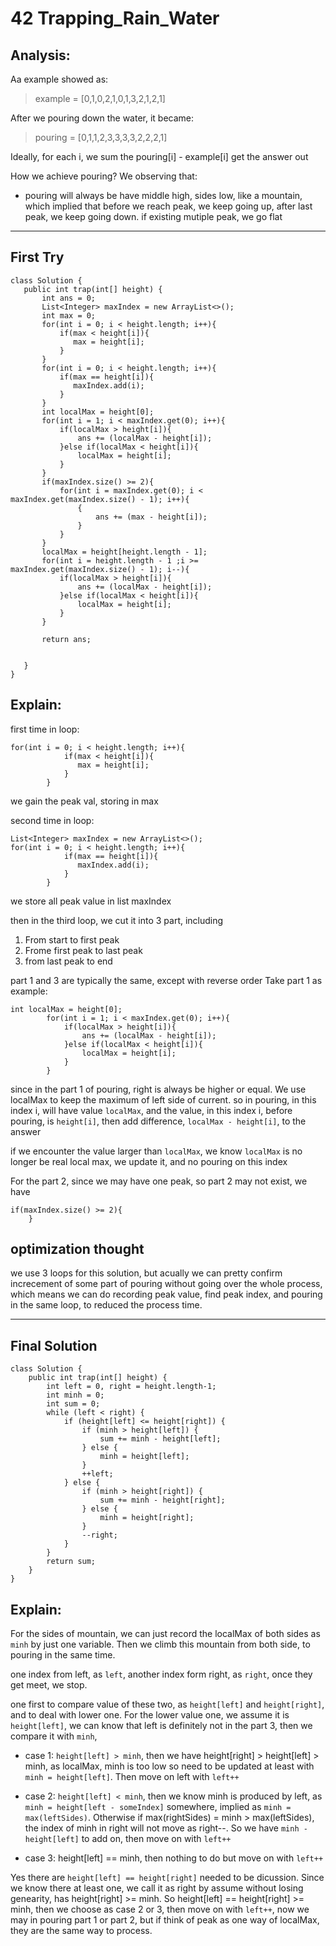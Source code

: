 # 42 Trapping_Rain_Water    

## **Analysis**:

Aa example showed as:
>example = [0,1,0,2,1,0,1,3,2,1,2,1]

After we pouring down the water, it became:

>pouring = [0,1,1,2,3,3,3,3,2,2,2,1]

Ideally, for each i, we sum the pouring[i] - example[i] get the answer out

How we achieve pouring? We observing that:
 - pouring will always be have middle high, sides low, like a mountain, which implied that before we reach peak, we keep going up, after last peak, we keep going down. if existing mutiple peak, we go flat

 ---
 ## **First Try**

 ```
class Solution {
    public int trap(int[] height) {
        int ans = 0;
        List<Integer> maxIndex = new ArrayList<>();
        int max = 0;
        for(int i = 0; i < height.length; i++){
            if(max < height[i]){
               max = height[i]; 
            }
        }
        for(int i = 0; i < height.length; i++){
            if(max == height[i]){
               maxIndex.add(i);
            }
        }
        int localMax = height[0];
        for(int i = 1; i < maxIndex.get(0); i++){
            if(localMax > height[i]){
                ans += (localMax - height[i]);
            }else if(localMax < height[i]){
                localMax = height[i];
            }
        }
        if(maxIndex.size() >= 2){
            for(int i = maxIndex.get(0); i < maxIndex.get(maxIndex.size() - 1); i++){
                {
                    ans += (max - height[i]);
                }               
            }
        }
        localMax = height[height.length - 1];
        for(int i = height.length - 1 ;i >= maxIndex.get(maxIndex.size() - 1); i--){
            if(localMax > height[i]){
                ans += (localMax - height[i]);
            }else if(localMax < height[i]){
                localMax = height[i];
            }
        }
        
        return ans;
        
        
    }
}
```

## Explain:

first time in loop:
```
for(int i = 0; i < height.length; i++){
            if(max < height[i]){
               max = height[i]; 
            }
        }
```
we gain the peak val, storing in max

second time in loop:
```
List<Integer> maxIndex = new ArrayList<>();
for(int i = 0; i < height.length; i++){
            if(max == height[i]){
               maxIndex.add(i);
            }
        }
```
we store all peak value in list maxIndex

then in the third loop, we cut it into 3 part, including
1. From start to first peak
2. Frome first peak to last peak
3. from last peak to end

part 1 and 3 are typically the same, except with reverse order
Take part 1 as example:
```
int localMax = height[0];
        for(int i = 1; i < maxIndex.get(0); i++){
            if(localMax > height[i]){
                ans += (localMax - height[i]);
            }else if(localMax < height[i]){
                localMax = height[i];
            }
        }
```

since in the part 1 of pouring, right is always be higher or equal. We use localMax to keep the maximum of left side of current. so in pouring, in this index i, will have value `localMax`, and the value, in this index i, before pouring, is `height[i]`, then add difference, `localMax - height[i]`, to the answer

if we encounter the value larger than `localMax`, we know `localMax` is no longer be real local max, we update it, and no pouring on this index


For the part 2, since we may have one peak, so part 2 may not exist, we have
```
if(maxIndex.size() >= 2){
    }
```



## optimization thought

we use 3 loops for this solution, but acually we can pretty confirm increcement of some part of pouring without going over the whole process, which means we can do recording peak value, find peak index, and pouring in the same loop, to reduced the process time.



---

## **Final Solution**

```
class Solution {
    public int trap(int[] height) {
        int left = 0, right = height.length-1;
        int minh = 0;
        int sum = 0;
        while (left < right) {
            if (height[left] <= height[right]) {
                if (minh > height[left]) {
                    sum += minh - height[left];
                } else {
                    minh = height[left];
                }
                ++left;
            } else {
                if (minh > height[right]) {
                    sum += minh - height[right];
                } else {
                    minh = height[right];
                }
                --right;
            }
        }
        return sum;
    }
}
```
## Explain:

For the sides of mountain, we can just record the localMax of both sides as `minh` by just one variable. Then we climb this mountain from both side, to pouring in the same time.

one index from left, as `left`, another index form right, as `right`, once they get meet, we stop.

one first to compare value of these two, as `height[left]` and `height[right]`, and to deal with lower one. For the lower value one, we assume it is `height[left]`, we can know that left is definitely not in the part 3, then we compare it with `minh`, 
- case 1: `height[left] > minh`, then we have height[right] > height[left] > minh, as localMax, minh is too low so need to be updated at least with `minh = height[left]`. Then move on left with `left++`

- case 2: `height[left] < minh`, then we know minh is produced by left, as `minh = height[left - someIndex]` somewhere, implied as `minh = max(leftSides)`. Otherwise if max(rightSides) = minh > max(leftSides), the index of minh in right will not move as right--. So we have `minh - height[left]` to add on, then move on with `left++`

- case 3: height[left] == minh, then nothing to do but move on with `left++`


Yes there are `height[left] == height[right]` needed to be dicussion. Since we know there at least one, we call it as right by assume without losing genearity, has height[right] >= minh. So height[left] == height[right] >= minh, then we choose as case 2 or 3, then move on with `left++`, now we may in pouring part 1 or part 2, but if think of peak as one way of localMax, they are the same way to process.


